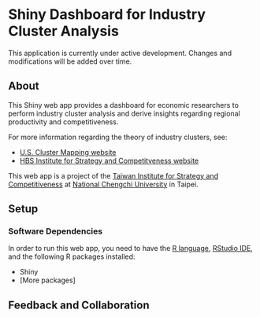 # Shiny Dashboard for Industry Cluster Analysis

This application is currently under active development. Changes and modifications will be added over time.

## About

This Shiny web app provides a dashboard for economic researchers to perform industry cluster analysis and derive insights regarding regional productivity and competitiveness. 

For more information regarding the theory of industry clusters, see:
* [U.S. Cluster Mapping website](http://www.clustermapping.us/content/clusters-101)
* [HBS Institute for Strategy and Competitveness website](http://www.isc.hbs.edu/competitiveness-economic-development/frameworks-and-key-concepts/Pages/clusters.aspx)

This web app is a project of the [Taiwan Institute for Strategy and Competitiveness](http://tisc.nccu.edu.tw/) at [National Chengchi University](http://www.nccu.edu.tw/?locale=en) in Taipei.

## Setup

### Software Dependencies

In order to run this web app, you need to have the [R language](https://www.r-project.org/), [RStudio IDE](https://www.rstudio.com/), and the following R packages installed:
* Shiny
* [More packages]

## Feedback and Collaboration

